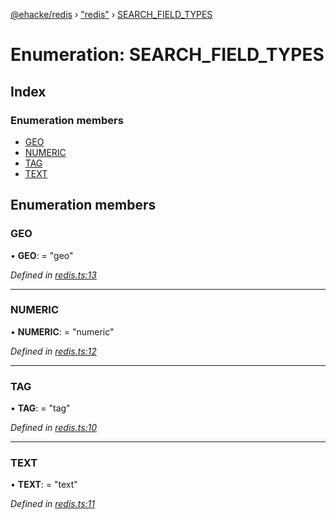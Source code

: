 [@ehacke/redis](../README.md) › ["redis"](../modules/_redis_.md) › [SEARCH_FIELD_TYPES](_redis_.search_field_types.md)

# Enumeration: SEARCH_FIELD_TYPES

## Index

### Enumeration members

* [GEO](_redis_.search_field_types.md#geo)
* [NUMERIC](_redis_.search_field_types.md#numeric)
* [TAG](_redis_.search_field_types.md#tag)
* [TEXT](_redis_.search_field_types.md#text)

## Enumeration members

###  GEO

• **GEO**: = "geo"

*Defined in [redis.ts:13](https://github.com/ehacke/redis/blob/e965a3d/redis.ts#L13)*

___

###  NUMERIC

• **NUMERIC**: = "numeric"

*Defined in [redis.ts:12](https://github.com/ehacke/redis/blob/e965a3d/redis.ts#L12)*

___

###  TAG

• **TAG**: = "tag"

*Defined in [redis.ts:10](https://github.com/ehacke/redis/blob/e965a3d/redis.ts#L10)*

___

###  TEXT

• **TEXT**: = "text"

*Defined in [redis.ts:11](https://github.com/ehacke/redis/blob/e965a3d/redis.ts#L11)*
